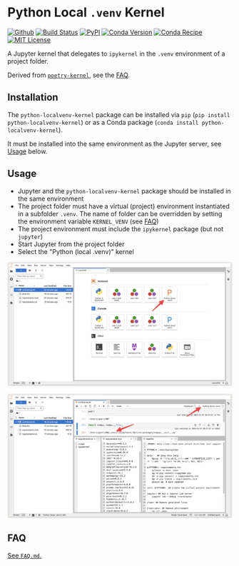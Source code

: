 # Python Local `.venv` Kernel

[![Github](https://img.shields.io/badge/goerz-python--localvenv--kernel-blue.svg?logo=github)](https://github.com/goerz/python-localvenv-kernel)
[![Build Status](https://github.com/goerz/python-localvenv-kernel/workflows/CI/badge.svg)](https://github.com/goerz/python-localvenv-kernel/actions)
[![PyPI](https://img.shields.io/pypi/v/python-localvenv-kernel.svg)](https://pypi.org/project/python-localvenv-kernel/)
[![Conda Version](https://img.shields.io/conda/vn/conda-forge/python-localvenv-kernel.svg)](https://anaconda.org/conda-forge/python-localvenv-kernel)
[![Conda Recipe](https://img.shields.io/badge/recipe-conda--forge-green.svg)](https://github.com/conda-forge/python-localvenv-kernel-feedstock)
[![MIT License](https://img.shields.io/badge/License-MIT-green.svg)](https://opensource.org/licenses/MIT)

A Jupyter kernel that delegates to `ipykernel` in the `.venv` environment of a project folder.

Derived from [`poetry-kernel`](https://github.com/pathbird/poetry-kernel), see the [FAQ][].


## Installation

The `python-localvenv-kernel` package can be installed via `pip` (`pip install python-localvenv-kernel`) or as a Conda package (`conda install python-localvenv-kernel`).

It must be installed into the same environment as the Jupyter server, see [Usage](#usage) below.


## Usage

* Jupyter and the `python-localvenv-kernel` package should be installed in the same environment
* The project folder must have a virtual (project) environment instantiated in a subfolder `.venv`. The name of folder can be overridden by setting the environment variable `KERNEL_VENV` (see [FAQ][])
* The project environment must include the `ipykernel` package (but not `jupyter`)
* Start Jupyter from the project folder
* Select the "Python (local .venv)" kernel

![Jupyter launcher screenshot (kernel selector)](https://github.com/goerz/python-localvenv-kernel/blob/master/.static/jupyter-screenshot.png)

![Jupyter launcher screenshot (notebook)](https://github.com/goerz/python-localvenv-kernel/blob/master/.static/jupyter-screenshot-2.png)


## FAQ

[See `FAQ.md`.][FAQ]

[FAQ]: https://github.com/goerz/python-localvenv-kernel/blob/master/FAQ.md
